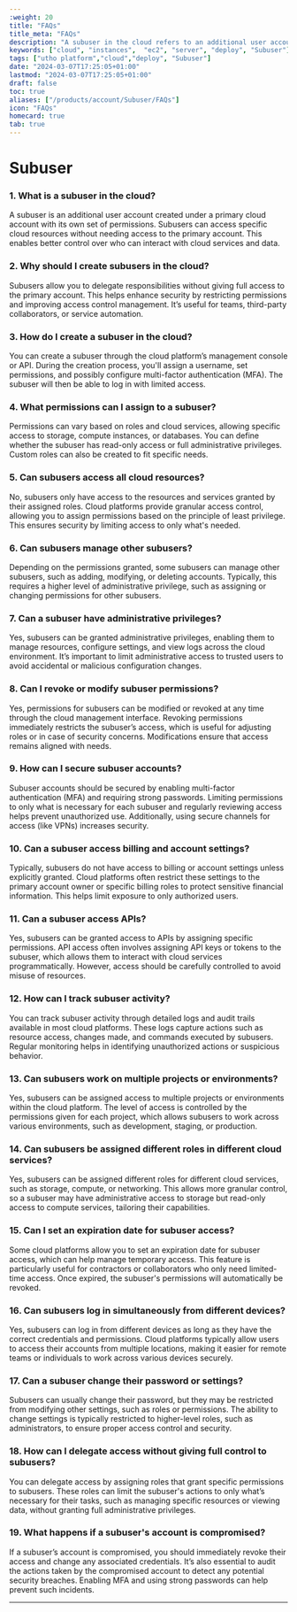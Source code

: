 ```yaml
---
:weight: 20
title: "FAQs"
title_meta: "FAQs"
description: "A subuser in the cloud refers to an additional user account created under a primary account with specific permissions and roles. Subusers allow organizations to delegate access and control over resources without sharing the primary account credentials."
keywords: ["cloud", "instances",  "ec2", "server", "deploy", "Subuser"]
tags: ["utho platform","cloud","deploy", "Subuser"]
date: "2024-03-07T17:25:05+01:00"
lastmod: "2024-03-07T17:25:05+01:00"
draft: false
toc: true
aliases: ["/products/account/Subuser/FAQs"]
icon: "FAQs"
homecard: true
tab: true
---
```

# Subuser

### 1. **What is a subuser in the cloud?**
A subuser is an additional user account created under a primary cloud account with its own set of permissions. Subusers can access specific cloud resources without needing access to the primary account. This enables better control over who can interact with cloud services and data.

### 2. **Why should I create subusers in the cloud?**
Subusers allow you to delegate responsibilities without giving full access to the primary account. This helps enhance security by restricting permissions and improving access control management. It’s useful for teams, third-party collaborators, or service automation.

### 3. **How do I create a subuser in the cloud?**
You can create a subuser through the cloud platform’s management console or API. During the creation process, you'll assign a username, set permissions, and possibly configure multi-factor authentication (MFA). The subuser will then be able to log in with limited access.

### 4. **What permissions can I assign to a subuser?**
Permissions can vary based on roles and cloud services, allowing specific access to storage, compute instances, or databases. You can define whether the subuser has read-only access or full administrative privileges. Custom roles can also be created to fit specific needs.

### 5. **Can subusers access all cloud resources?**
No, subusers only have access to the resources and services granted by their assigned roles. Cloud platforms provide granular access control, allowing you to assign permissions based on the principle of least privilege. This ensures security by limiting access to only what's needed.

### 6. **Can subusers manage other subusers?**
Depending on the permissions granted, some subusers can manage other subusers, such as adding, modifying, or deleting accounts. Typically, this requires a higher level of administrative privilege, such as assigning or changing permissions for other subusers.

### 7. **Can a subuser have administrative privileges?**
Yes, subusers can be granted administrative privileges, enabling them to manage resources, configure settings, and view logs across the cloud environment. It’s important to limit administrative access to trusted users to avoid accidental or malicious configuration changes.

### 8. **Can I revoke or modify subuser permissions?**
Yes, permissions for subusers can be modified or revoked at any time through the cloud management interface. Revoking permissions immediately restricts the subuser’s access, which is useful for adjusting roles or in case of security concerns. Modifications ensure that access remains aligned with needs.

### 9. **How can I secure subuser accounts?**
Subuser accounts should be secured by enabling multi-factor authentication (MFA) and requiring strong passwords. Limiting permissions to only what is necessary for each subuser and regularly reviewing access helps prevent unauthorized use. Additionally, using secure channels for access (like VPNs) increases security.

### 10. **Can a subuser access billing and account settings?**
Typically, subusers do not have access to billing or account settings unless explicitly granted. Cloud platforms often restrict these settings to the primary account owner or specific billing roles to protect sensitive financial information. This helps limit exposure to only authorized users.

### 11. **Can a subuser access APIs?**
Yes, subusers can be granted access to APIs by assigning specific permissions. API access often involves assigning API keys or tokens to the subuser, which allows them to interact with cloud services programmatically. However, access should be carefully controlled to avoid misuse of resources.

### 12. **How can I track subuser activity?**
You can track subuser activity through detailed logs and audit trails available in most cloud platforms. These logs capture actions such as resource access, changes made, and commands executed by subusers. Regular monitoring helps in identifying unauthorized actions or suspicious behavior.

### 13. **Can subusers work on multiple projects or environments?**
Yes, subusers can be assigned access to multiple projects or environments within the cloud platform. The level of access is controlled by the permissions given for each project, which allows subusers to work across various environments, such as development, staging, or production.

### 14. **Can subusers be assigned different roles in different cloud services?**
Yes, subusers can be assigned different roles for different cloud services, such as storage, compute, or networking. This allows more granular control, so a subuser may have administrative access to storage but read-only access to compute services, tailoring their capabilities.

### 15. **Can I set an expiration date for subuser access?**
Some cloud platforms allow you to set an expiration date for subuser access, which can help manage temporary access. This feature is particularly useful for contractors or collaborators who only need limited-time access. Once expired, the subuser's permissions will automatically be revoked.

### 16. **Can subusers log in simultaneously from different devices?**
Yes, subusers can log in from different devices as long as they have the correct credentials and permissions. Cloud platforms typically allow users to access their accounts from multiple locations, making it easier for remote teams or individuals to work across various devices securely.

### 17. **Can a subuser change their password or settings?**
Subusers can usually change their password, but they may be restricted from modifying other settings, such as roles or permissions. The ability to change settings is typically restricted to higher-level roles, such as administrators, to ensure proper access control and security.

### 18. **How can I delegate access without giving full control to subusers?**
You can delegate access by assigning roles that grant specific permissions to subusers. These roles can limit the subuser's actions to only what’s necessary for their tasks, such as managing specific resources or viewing data, without granting full administrative privileges.

### 19. **What happens if a subuser's account is compromised?**
If a subuser’s account is compromised, you should immediately revoke their access and change any associated credentials. It’s also essential to audit the actions taken by the compromised account to detect any potential security breaches. Enabling MFA and using strong passwords can help prevent such incidents.

--- 
